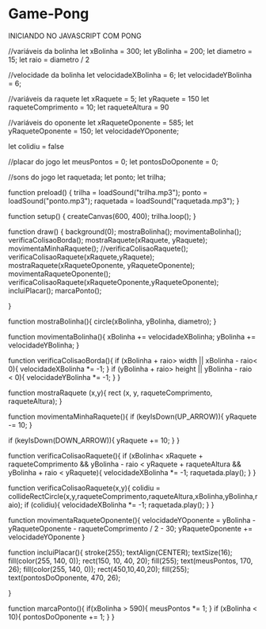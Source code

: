 # Game-Pong
INICIANDO NO JAVASCRIPT COM PONG

//variáveis da bolinha
let xBolinha = 300;
let yBolinha = 200;
let diametro = 15;
let raio = diametro / 2

//velocidade da bolinha
let velocidadeXBolinha = 6;
let velocidadeYBolinha = 6;

//variáveis da raquete
let xRaquete = 5;
let yRaquete = 150
let raqueteComprimento = 10;
let raqueteAltura = 90

//variáveis do oponente
let xRaqueteOponente = 585;
let yRaqueteOponente = 150;
let velocidadeYOponente;

let colidiu = false

//placar do jogo
let meusPontos = 0;
let pontosDoOponente = 0;

//sons do jogo
let raquetada;
let ponto;
let trilha;

function preload()
{
  trilha = loadSound("trilha.mp3");
  ponto = loadSound("ponto.mp3");
  raquetada = loadSound("raquetada.mp3");
}

function setup() {
  createCanvas(600, 400);
  trilha.loop();
}

function draw() {
  background(0);
  mostraBolinha();
  movimentaBolinha();
  verificaColisaoBorda();
  mostraRaquete(xRaquete, yRaquete);
  movimentaMinhaRaquete();
  //verificaColisaoRaquete();
  verificaColisaoRaquete(xRaquete,yRaquete);
  mostraRaquete(xRaqueteOponente, yRaqueteOponente);
  movimentaRaqueteOponente();
  verificaColisaoRaquete(xRaqueteOponente,yRaqueteOponente);
  incluiPlacar();
  marcaPonto();

}

function mostraBolinha(){
  circle(xBolinha, yBolinha, diametro);
}

function movimentaBolinha(){
  xBolinha += velocidadeXBolinha;
  yBolinha += velocidadeYBolinha;
}
  
function verificaColisaoBorda(){
  if (xBolinha + raio> width ||
    xBolinha - raio< 0){
  velocidadeXBolinha *= -1;
  }
  if (yBolinha + raio> height ||
    yBolinha - raio < 0){
  velocidadeYBolinha *= -1;
  }
}

function mostraRaquete (x,y){
  rect (x, y, raqueteComprimento, raqueteAltura);
}

function movimentaMinhaRaquete(){
  if (keyIsDown(UP_ARROW)){
    yRaquete -= 10;
  }

  if (keyIsDown(DOWN_ARROW)){
    yRaquete += 10;
  }
}

function verificaColisaoRaquete(){
  if (xBolinha< xRaquete + raqueteComprimento && yBolinha - raio < yRaquete + raqueteAltura && yBolinha + raio < yRaquete){
    velocidadeXBolinha *= -1;
    raquetada.play();
  }
}

function verificaColisaoRaquete(x,y){
  colidiu = 
  collideRectCircle(x,y,raqueteComprimento,raqueteAltura,xBolinha,yBolinha,raio);
  if (colidiu){
    velocidadeXBolinha *= -1;
    raquetada.play();
  }
}

function movimentaRaqueteOponente(){
  velocidadeYOponente = yBolinha - yRaqueteOponente - raqueteComprimento / 2 - 30;
  yRaqueteOponente += velocidadeYOponente
}

function incluiPlacar(){
  stroke(255);
  textAlign(CENTER);
  textSize(16);
  fill(color(255, 140, 0));
  rect(150, 10, 40, 20);
  fill(255);
  text(meusPontos, 170, 26);
  fill(color(255, 140, 0));
  rect(450,10,40,20);
  fill(255);
  text(pontosDoOponente, 470, 26); 

}
  
function marcaPonto(){
  if(xBolinha > 590){
   meusPontos *= 1;
  }
  if (xBolinha < 10){
    pontosDoOponente += 1;
  }
}
